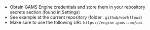 * Obtain GAMS Engine credentials and store them in your repository secrets section (found in Settings)
* See example at the current repository (folder `.github/workflows`)
* Make sure to use the following URL `https://engine.gams.com/api` 